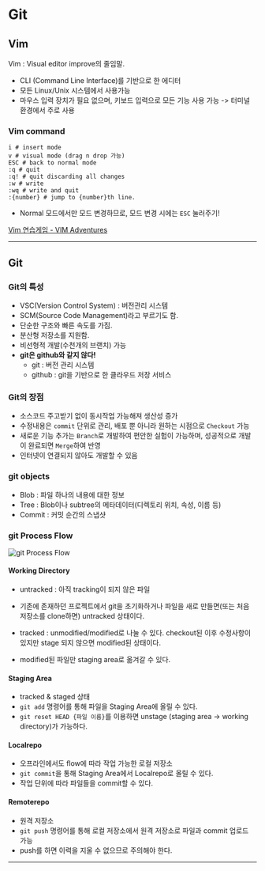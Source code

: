 # Git

## Vim
Vim : Visual editor improve의 줄임말.
- CLI (Command Line Interface)를 기반으로 한 에디터
- 모든 Linux/Unix 시스템에서 사용가능
- 마우스 입력 장치가 필요 없으며, 키보드 입력으로 모든 기능 사용 가능 -> 터미널 환경에서 주로 사용

### Vim command
```shell
i # insert mode
v # visual mode (drag n drop 가능)
ESC # back to normal mode
:q # quit
:q! # quit discarding all changes
:w # write
:wq # write and quit
:{number} # jump to {number}th line.
```
* Normal 모드에서만 모드 변경하므로, 모드 변경 시에는 `ESC` 눌러주기!

[Vim 연습게임 - VIM Adventures](https://www.vim-adventures.com)

---
## Git

### Git의 특성
- VSC(Version Control System) : 버전관리 시스템
- SCM(Source Code Management)라고 부르기도 함.
- 단순한 구조와 빠른 속도를 가짐.
- 분산형 저장소를 지원함.
- 비선형적 개발(수천개의 브랜치) 가능
- <b>git은 github와 같지 않다!</b>
	- git : 버전 관리 시스템
	- github : git을 기반으로 한 클라우드 저장 서비스

### Git의 장점
- 소스코드 주고받기 없이 동시작업 가능해져 생산성 증가
- 수정내용은 `commit` 단위로 관리, 배포 뿐 아니라 원하는 시점으로 `Checkout` 가능
- 새로운 기능 추가는 `Branch`로 개발하여 편안한 실험이 가능하며, 성공적으로 개발이 완료되면 `Merge`하여 반영
- 인터넷이 연결되지 않아도 개발할 수 있음

### git objects
* Blob : 파일 하나의 내용에 대한 정보
* Tree : Blob이나 subtree의 메타데이터(디렉토리 위치, 속성, 이름 등)
* Commit : 커밋 순간의 스냅샷

### git Process Flow
![git Process Flow](https://res.cloudinary.com/practicaldev/image/fetch/s--M_fHUEqA--/c_limit%2Cf_auto%2Cfl_progressive%2Cq_auto%2Cw_880/https://thepracticaldev.s3.amazonaws.com/i/128hsgntnsu9bww0y8sz.png)

#### Working Directory
* untracked : 아직 tracking이 되지 않은 파일
- 기존에 존재하던 프로젝트에서 git을 초기화하거나 파일을 새로 만들면(또는 처음 저장소를 clone하면) untracked 상태이다.

* tracked : unmodified/modified로 나눌 수 있다. checkout된 이후 수정사항이 있지만 stage 되지 않으면 modified된 상태이다.
- modified된 파일만 staging area로 옮겨갈 수 있다.

#### Staging Area
* tracked & staged 상태
* `git add` 명령어를 통해 파일을 Staging Area에 올릴 수 있다.
* `git reset HEAD {파일 이름}`를 이용하면 unstage (staging area -> working directory)가 가능하다.

#### Localrepo
* 오프라인에서도 flow에 따라 작업 가능한 로컬 저장소
* `git commit`을 통해 Staging Area에서 Localrepo로 올릴 수 있다.
* 작업 단위에 따라 파일들을 commit할 수 있다.

#### Remoterepo
* 원격 저장소
* `git push` 명령어를 통해 로컬 저장소에서 원격 저장소로 파일과 commit 업로드 가능
* push를 하면 이력을 지울 수 없으므로 주의해야 한다.


---
